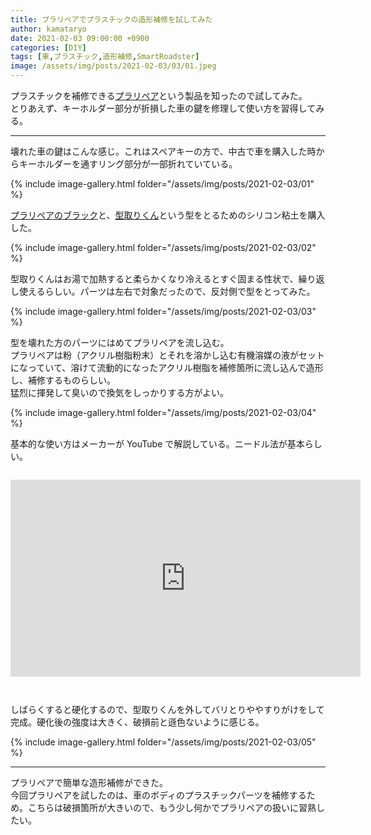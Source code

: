 ```yaml
---
title: プラリペアでプラスチックの造形補修を試してみた
author: kamataryo
date: 2021-02-03 09:00:00 +0900
categories: [DIY]
tags: [車,プラスチック,造形補修,SmartRoadster]
image: /assets/img/posts/2021-02-03/03/01.jpeg
---
```


プラスチックを補修できる[プラリペア](http://www.plarepair.net/)という製品を知ったので試してみた。  
とりあえず、キーホルダー部分が折損した車の鍵を修理して使い方を習得してみる。

---

壊れた車の鍵はこんな感じ。これはスペアキーの方で、中古で車を購入した時からキーホルダーを通すリング部分が一部折れていている。

{% include image-gallery.html folder="/assets/img/posts/2021-02-03/01" %}

[プラリペアのブラック](https://www.yodobashi.com/product/100000001000700306/)と、[型取りくん](https://www.yodobashi.com/product/100000001001720536/)という型をとるためのシリコン粘土を購入した。

{% include image-gallery.html folder="/assets/img/posts/2021-02-03/02" %}

型取りくんはお湯で加熱すると柔らかくなり冷えるとすぐ固まる性状で、繰り返し使えるらしい。パーツは左右で対象だったので、反対側で型をとってみた。

{% include image-gallery.html folder="/assets/img/posts/2021-02-03/03" %}

型を壊れた方のパーツにはめてプラリペアを流し込む。  
プラリペアは粉（アクリル樹脂粉末）とそれを溶かし込む有機溶媒の液がセットになっていて、溶けて流動的になったアクリル樹脂を補修箇所に流し込んで造形し、補修するものらしい。  
猛烈に揮発して臭いので換気をしっかりする方がよい。

{% include image-gallery.html folder="/assets/img/posts/2021-02-03/04" %}

基本的な使い方はメーカーが YouTube で解説している。ニードル法が基本らしい。

<iframe style="margin: 1em auto 2em;" width="560" height="315" src="https://www.youtube.com/embed/OmFcQbaZABc" frameborder="0" allow="accelerometer; autoplay; clipboard-write; encrypted-media; gyroscope; picture-in-picture" allowfullscreen></iframe>

しばらくすると硬化するので、型取りくんを外してバリとりややすりがけをして完成。硬化後の強度は大きく、破損前と遜色ないように感じる。

{% include image-gallery.html folder="/assets/img/posts/2021-02-03/05" %}

---

プラリペアで簡単な造形補修ができた。  
今回プラリペアを試したのは、車のボディのプラスチックパーツを補修するため。こちらは破損箇所が大きいので、もう少し何かでプラリペアの扱いに習熟したい。
